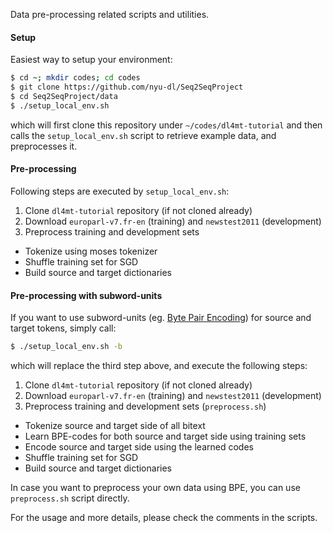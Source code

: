 Data pre-processing related scripts and utilities.

#### Setup
Easiest way to setup your environment:

```bash
$ cd ~; mkdir codes; cd codes
$ git clone https://github.com/nyu-dl/Seq2SeqProject
$ cd Seq2SeqProject/data
$ ./setup_local_env.sh
```

which will first clone this repository under `~/codes/dl4mt-tutorial`
and then calls the `setup_local_env.sh` script to retrieve example data,
and preprocesses it.

#### Pre-processing
Following steps are executed by `setup_local_env.sh`:
 1. Clone `dl4mt-tutorial` repository (if not cloned already)
 2. Download `europarl-v7.fr-en` (training) and `newstest2011` (development)
 3. Preprocess training and development sets
   * Tokenize using moses tokenizer
   * Shuffle training set for SGD
   * Build source and target dictionaries

#### Pre-processing with subword-units
If you want to use subword-units (eg. [Byte Pair Encoding](https://github.com/rsennrich/subword-nmt)) for source and target tokens, simply call:
```bash
$ ./setup_local_env.sh -b
```
which will replace the third step above, and execute the following steps:
 1. Clone `dl4mt-tutorial` repository (if not cloned already)
 2. Download `europarl-v7.fr-en` (training) and `newstest2011` (development)
 3. Preprocess training and development sets (`preprocess.sh`)
   * Tokenize source and target side of all bitext
   * Learn BPE-codes for both source and target side using training sets
   * Encode source and target side using the learned codes
   * Shuffle training set for SGD
   * Build source and target dictionaries
 
In case you want to preprocess your own data using BPE, you can use `preprocess.sh` script directly.

For the usage and more details, please check the comments in the scripts.
